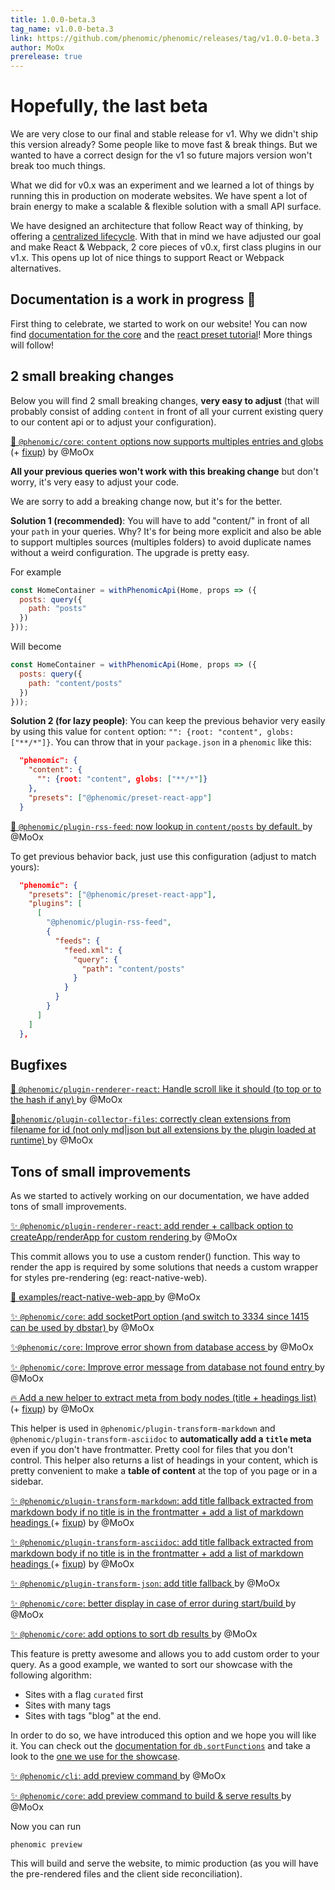 ```yaml
---
title: 1.0.0-beta.3
tag_name: v1.0.0-beta.3
link: https://github.com/phenomic/phenomic/releases/tag/v1.0.0-beta.3
author: MoOx
prerelease: true
---
```


# Hopefully, the last beta

We are very close to our final and stable release for v1. Why we didn't ship
this version already? Some people like to move fast & break things. But we
wanted to have a correct design for the v1 so future majors version won't break
too much things.

What we did for v0.x was an experiment and we learned a lot of things by running
this in production on moderate websites. We have spent a lot of brain energy to
make a scalable & flexible solution with a small API surface.

We have designed an architecture that follow React way of thinking, by offering
a [centralized lifecycle](/en/packages/core/docs/writing-plugins/). With that in
mind we have adjusted our goal and make React & Webpack, 2 core pieces of v0.x,
first class plugins in our v1.x. This opens up lot of nice things to support
React or Webpack alternatives.

## Documentation is a work in progress 🎉

First thing to celebrate, we started to work on our website! You can now find
[documentation for the core](/en/packages/core/docs/) and the
[react preset tutorial](/en/packages/preset-react-app/docs/)! More things will
follow!

## 2 small breaking changes

Below you will find 2 small breaking changes, **very easy to adjust** (that will
probably consist of adding `content` in front of all your current existing query
to our content api or to adjust your configuration).

[🚨 `@phenomic/core`: `content` options now supports multiples entries and globs ](https://github.com/phenomic/phenomic/commit/05ef940603981bb9971b02234a31e601d29067f7)
(+
[fixup](https://github.com/phenomic/phenomic/commit/c79b572fa9c54cf88419dac1f6367e3cd5a5c0ef))
by @MoOx

**All your previous queries won't work with this breaking change** but don't
worry, it's very easy to adjust your code.

We are sorry to add a breaking change now, but it's for the better.

**Solution 1 (recommended)**: You will have to add "content/" in front of all
your `path` in your queries. Why? It's for being more explicit and also be able
to support multiples sources (multiples folders) to avoid duplicate names
without a weird configuration. The upgrade is pretty easy.

For example

```js
const HomeContainer = withPhenomicApi(Home, props => ({
  posts: query({
    path: "posts"
  })
}));
```

Will become

```js
const HomeContainer = withPhenomicApi(Home, props => ({
  posts: query({
    path: "content/posts"
  })
}));
```

**Solution 2 (for lazy people)**: You can keep the previous behavior very easily
by using this value for `content` option: `"": {root: "content", globs:
["**/*"]}`. You can throw that in your `package.json` in a `phenomic` like this:

```json
  "phenomic": {
    "content": {
      "": {root: "content", globs: ["**/*"]}
    },
    "presets": ["@phenomic/preset-react-app"]
  }
```

[🚨 `@phenomic/plugin-rss-feed`: now lookup in `content/posts` by default. ](https://github.com/phenomic/phenomic/commit/05ef940603981bb9971b02234a31e601d29067f7)
by @MoOx

To get previous behavior back, just use this configuration (adjust to match
yours):

```json
  "phenomic": {
    "presets": ["@phenomic/preset-react-app"],
    "plugins": [
      [
        "@phenomic/plugin-rss-feed",
        {
          "feeds": {
            "feed.xml": {
              "query": {
                "path": "content/posts"
              }
            }
          }
        }
      ]
    ]
  },
```

## Bugfixes

[🐛 `@phenomic/plugin-renderer-react`: Handle scroll like it should (to top or to the hash if any) ](https://github.com/phenomic/phenomic/commit/d4824c531073e31fa1b74f45bbdaf7db1ba642e3)
by @MoOx

[🐛`phenomic/plugin-collector-files`: correctly clean extensions from filename for id (not only md|json but all extensions by the plugin loaded at runtime) ](https://github.com/phenomic/phenomic/commit/b924d0bca097ba31e9f38c0c0a35c68fa98865ae)
by @MoOx

## Tons of small improvements

As we started to actively working on our documentation, we have added tons of
small improvements.

[✨ `@phenomic/plugin-renderer-react`: add render + callback option to createApp/renderApp for custom rendering ](https://github.com/phenomic/phenomic/commit/ce083d92f7abced22dbc8a2884649a92f47cdf41)
by @MoOx

This commit allows you to use a custom render() function. This way to render the
app is required by some solutions that needs a custom wrapper for styles
pre-rendering (eg: react-native-web).

[🎉 examples/react-native-web-app ](https://github.com/phenomic/phenomic/commit/dd9d19f6e3a5dba60e7262311c8eb060d8661070)
by @MoOx

[✨ `@phenomic/core`: add socketPort option (and switch to 3334 since 1415 can be used by dbstar) ](https://github.com/phenomic/phenomic/commit/645c89977f955b619c7bb9018f08f0d3259a379a)
by @MoOx

[✨`@phenomic/core`: Improve error shown from database access ](https://github.com/phenomic/phenomic/commit/4df49e34e6eeef33e0676f5293933d67db8daa3c)
by @MoOx

[✨ `@phenomic/core`: Improve error message from database not found entry ](https://github.com/phenomic/phenomic/commit/fc729aa0dee61d2fc81b5b294f583f705bf40bf6)
by @MoOx

[🔥 Add a new helper to extract meta from body nodes (title + headings list) ](https://github.com/phenomic/phenomic/commit/da0d4da4d5a39c865dd68d78a14ee3533adcb943)
(+
[fixup](https://github.com/phenomic/phenomic/commit/1b68eff0c6a0e299da3e3c7a9c897cc4338525aa))
by @MoOx

This helper is used in `@phenomic/plugin-transform-markdown` and
`@phenomic/plugin-transform-asciidoc` to **automatically add a `title` meta**
even if you don't have frontmatter. Pretty cool for files that you don't
control. This helper also returns a list of headings in your content, which is
pretty convenient to make a **table of content** at the top of you page or in a
sidebar.

[✨ `@phenomic/plugin-transform-markdown`: add title fallback extracted from markdown body if no title is in the frontmatter + add a list of markdown headings ](https://github.com/phenomic/phenomic/commit/3f35a51dc09f5a00cb2ad3d268d820563addbcab)
(+
[fixup](https://github.com/phenomic/phenomic/commit/1b68eff0c6a0e299da3e3c7a9c897cc4338525aa))
by @MoOx

[✨ `@phenomic/plugin-transform-asciidoc`: add title fallback extracted from markdown body if no title is in the frontmatter + add a list of markdown headings ](https://github.com/phenomic/phenomic/commit/3f35a51dc09f5a00cb2ad3d268d820563addbcab)
(+
[fixup](https://github.com/phenomic/phenomic/commit/1b68eff0c6a0e299da3e3c7a9c897cc4338525aa))
by @MoOx

[✨ `@phenomic/plugin-transform-json`: add title fallback ](https://github.com/phenomic/phenomic/commit/3f35a51dc09f5a00cb2ad3d268d820563addbcab)
by @MoOx

[✨ `@phenomic/core`: better display in case of error during start/build ](https://github.com/phenomic/phenomic/commit/ef32bb098a9a561aa483d2267a355c20f3a69beb)
by @MoOx

[✨ `@phenomic/core`: add options to sort db results ](https://github.com/phenomic/phenomic/commit/a1f869ab5669083073dcdb310a1c86bfa87b213b)
by @MoOx

This feature is pretty awesome and allows you to add custom order to your query.
As a good example, we wanted to sort our showcase with the following algorithm:

* Sites with a flag `curated` first
* Sites with many tags
* Sites with tags "blog" at the end.

In order to do so, we have introduced this option and we hope you will like it.
You can check out the
[documentation for `db.sortFunctions`](/en/packages/core/docs/configuration/#dbsortfunctions)
and take a look to the
[one we use for the showcase](https://github.com/phenomic/phenomic/blob/801c2ad9720cb17cb599597f0dc1e020e1b581b9/website/phenomic.config.js#L32-L52).

[✨ `@phenomic/cli`: add preview command ](https://github.com/phenomic/phenomic/commit/88c10b94c26830b2c2397da2fc2477f6175e5626)
by @MoOx

[✨ `@phenomic/core`: add preview command to build & serve results ](https://github.com/phenomic/phenomic/commit/c2e0ecc9c7d6d75b4817eb7551dc690e4280081f)
by @MoOx

Now you can run

```console
phenomic preview
```

This will build and serve the website, to mimic production (as you will have the
pre-rendered files and the client side reconciliation).
